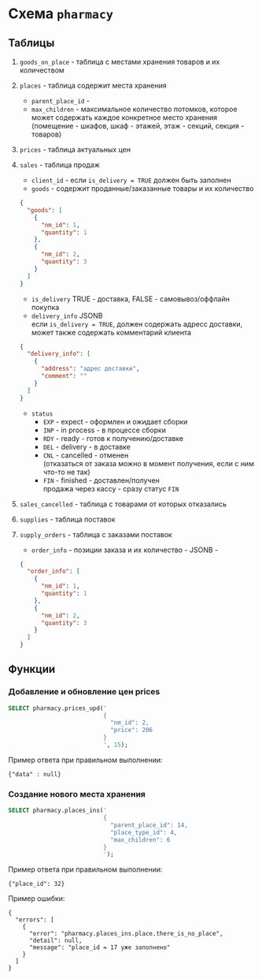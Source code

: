 
# Схема `pharmacy`

## Таблицы


1. `goods_on_place` - таблица с местами хранения товаров и их количеством 
2. `places`   - таблица содержит места хранения
    - `parent_place_id` - 
    - `max_children`  - максимальное количество потомков, которое может содержать каждое конкретное место хранения  
      (помещение - шкафов, шкаф - этажей, этаж - секций, секция - товаров)


3. `prices`   - таблица актуальных цен
4. `sales`    - таблица продаж
   - `client_id` - если `is_delivery = TRUE` должен быть заполнен
   - `goods` - содержит проданные/заказанные товары и их количество  
   ```json
   {
     "goods": [
       {
         "nm_id": 1,
         "quantity": 1
       },
       {
         "nm_id": 2,
         "quantity": 3
       }
     ]
   }
   ```
   - `is_delivery` TRUE - доставка, FALSE - самовывоз/оффлайн покупка
   - `delivery_info` JSONB  
   если `is_delivery = TRUE`, должен содержать адресс доставки, может также содержать комментарий клиента
    ```json
    {
      "delivery_info": [
        {
          "address": "адрес доставки",
          "comment": ""
        }
      ]
    }
    ```
   - `status`
      * `EXP` - expect - оформлен и ожидает сборки
      * `INP` - in process - в процессе сборки
      * `RDY` - ready - готов к получению/доставке
      * `DEL` - delivery - в доставке
      * `CNL` - cancelled - отменен  
        (отказаться от заказа можно в момент получения, если с ним что-то не так)
      * `FIN` - finished - доставлен/получен  
     продажа через кассу - сразу статус `FIN`  
     

5. `sales_cancelled` - таблица с товарами от которых отказались
6. `supplies` - таблица поставок
7. `supply_orders` - таблица с заказами поставок 
   * `order_info` - позиции заказа и их количество - JSONB - 
   ```json
   {
     "order_info": [
       {
         "nm_id": 1,
         "quantity": 1
       },
       {
         "nm_id": 2,
         "quantity": 3
       }
     ]
   }
   ```


## Функции

### Добавление и обновление цен prices
```sql
SELECT pharmacy.prices_upd('
                           {
                             "nm_id": 2,
                             "price": 206
                           }
                           ', 15);
```
Пример ответа при правильном выполнении:
```jsonb
{"data" : null}
```

### Создание нового места хранения
```sql
SELECT pharmacy.places_ins('
                           {
                             "parent_place_id": 14,
                             "place_type_id": 4,
                             "max_children": 6
                           }
                           ');
```

Пример ответа при правильном выполнении:
```jsonb
{"place_id": 32}
```

Пример ошибки:
```jsonb
{
  "errors": [
    {
      "error": "pharmacy.places_ins.place.there_is_no_place",
      "detail": null,
      "message": "place_id = 17 уже заполнено"
    }
  ]
}
```